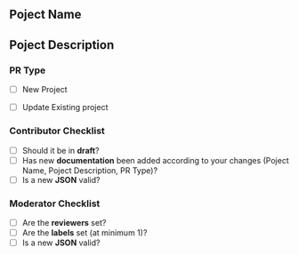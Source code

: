 ## Poject Name
<!-- Poject Name -  you should provide a project name that you are trying to add in the current PR -->

## Poject Description
<!-- Poject Description -  you should provide short information about you project -->

### PR Type
<!-- You should mark the correct type of your PR -->
- [ ] New Project
- [ ] Update Existing project


### Contributor Checklist
<!-- You should mark the checked relevant checkbox on each step of your PR -->
<!--- [ ] Are the **assignees** set?
- [ ] Are the **labels** set (at minimum 1)? -->
- [ ] Should it be in **draft**?
- [ ] Has new **documentation** been added according to your changes (Poject Name, Poject Description, PR Type)?
- [ ] Is a new **JSON** valid?

### Moderator Checklist
<!-- You should mark the checked relevant checkbox on each step of your PR -->
- [ ] Are the **reviewers** set?
- [ ] Are the **labels** set (at minimum 1)?
- [ ] Is a new **JSON** valid?
